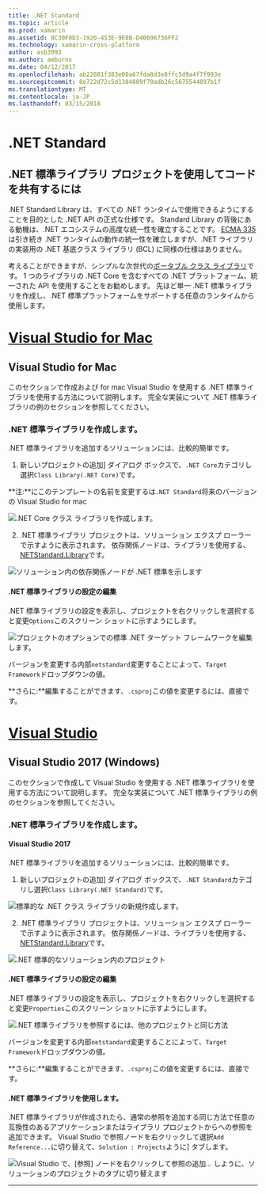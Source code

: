 ```yaml
---
title: .NET Standard
ms.topic: article
ms.prod: xamarin
ms.assetid: 8C30F8D3-1920-453E-9E8B-D40696736FF2
ms.technology: xamarin-cross-platform
author: asb3993
ms.author: amburns
ms.date: 04/12/2017
ms.openlocfilehash: ab22881f383e00a67fda8d3e8ffc5d9a4f7f993e
ms.sourcegitcommit: 8e722d72c5d1384889f70adb26c5675544897b1f
ms.translationtype: MT
ms.contentlocale: ja-JP
ms.lasthandoff: 03/15/2018
---
```

# <a name="net-standard"></a>.NET Standard

## <a name="using-net-standard-library-projects-to-share-code"></a>.NET 標準ライブラリ プロジェクトを使用してコードを共有するには

.NET Standard Library は、すべての .NET ランタイムで使用できるようにすることを目的とした .NET API の正式な仕様です。 Standard Library の背後にある動機は、.NET エコシステムの高度な統一性を確立することです。
[ECMA 335](https://github.com/dotnet/coreclr/blob/master/Documentation/project-docs/dotnet-standards.md) は引き続き .NET ランタイムの動作の統一性を確立しますが、.NET ライブラリの実装用の .NET 基底クラス ライブラリ (BCL) に同様の仕様はありません。

考えることができますが、シンプルな次世代の[ポータブル クラス ライブラリ](https://msdn.microsoft.com/library/gg597391.aspx)です。
1 つのライブラリの .NET Core を含むすべての .NET プラットフォーム、統一された API を使用することをお勧めします。 先ほど単一 .NET 標準ライブラリを作成し、.NET 標準プラットフォームをサポートする任意のランタイムから使用します。

# <a name="visual-studio-for-mactabvsmac"></a>[Visual Studio for Mac](#tab/vsmac)

## <a name="visual-studio-for-mac"></a>Visual Studio for Mac

このセクションで作成および for mac Visual Studio を使用する .NET 標準ライブラリを使用する方法について説明します。 完全な実装について .NET 標準ライブラリの例のセクションを参照してください。

### <a name="creating-a-net-standard-library"></a>.NET 標準ライブラリを作成します。

.NET 標準ライブラリを追加するソリューションには、比較的簡単です。

1. 新しいプロジェクトの追加] ダイアログ ボックスで、`.NET Core`カテゴリし選択`Class Library(.NET Core)`です。

  **注:**にこのテンプレートの名前を変更するは`.NET Standard`将来のバージョンの Visual Studio for mac

  ![.NET Core クラス ライブラリを作成します。](net-standard-images/vsm01.png)

2. .NET 標準ライブラリ プロジェクトは、ソリューション エクスプ ローラーで示すように表示されます。 依存関係ノードは、ライブラリを使用する、 [NETStandard.Library](https://www.nuget.org/packages/NETStandard.Library/)です。

  ![ソリューション内の依存関係ノードが .NET 標準を示します](net-standard-images/vsm02.png)

#### <a name="editing-net-standard-library-settings"></a>.NET 標準ライブラリの設定の編集

.NET 標準ライブラリの設定を表示し、プロジェクトを右クリックしを選択すると変更`Options`このスクリーン ショットに示すようにします。

![プロジェクトのオプションでの標準 .NET ターゲット フレームワークを編集します。](net-standard-images/vsm03.png)

バージョンを変更する内部`netstandard`変更することによって、`Target Framework`ドロップダウンの値。

**さらに:**編集することができます、`.csproj`この値を変更するには、直接です。

# <a name="visual-studiotabvswin"></a>[Visual Studio](#tab/vswin)

## <a name="visual-studio-2017-windows"></a>Visual Studio 2017 (Windows)

このセクションで作成して Visual Studio を使用する .NET 標準ライブラリを使用する方法について説明します。 完全な実装について .NET 標準ライブラリの例のセクションを参照してください。

### <a name="creating-a-net-standard-library"></a>.NET 標準ライブラリを作成します。

#### <a name="visual-studio-2017"></a>Visual Studio 2017

.NET 標準ライブラリを追加するソリューションには、比較的簡単です。

1. 新しいプロジェクトの追加] ダイアログ ボックスで、`.NET Standard`カテゴリし選択`Class Library(.NET Standard)`です。

  ![](net-standard-images/vs01.png "標準的な .NET クラス ライブラリの新規作成します。")

2. .NET 標準ライブラリ プロジェクトは、ソリューション エクスプ ローラーで示すように表示されます。 依存関係ノードは、ライブラリを使用する、 [NETStandard.Library](https://www.nuget.org/packages/NETStandard.Library/)です。

  ![](net-standard-images/vs02.png ".NET 標準的なソリューション内のプロジェクト")

#### <a name="editing-net-standard-library-settings"></a>.NET 標準ライブラリの設定の編集

.NET 標準ライブラリの設定を表示し、プロジェクトを右クリックしを選択すると変更`Properties`このスクリーン ショットに示すようにします。

![](net-standard-images/vs03.png ".NET 標準ライブラリを参照するには、他のプロジェクトと同じ方法")

バージョンを変更する内部`netstandard`変更することによって、`Target Framework`ドロップダウンの値。

**さらに:**編集することができます、`.csproj`この値を変更するには、直接です。

#### <a name="using-net-standard-library"></a>.NET 標準ライブラリを使用します。

.NET 標準ライブラリが作成されたら、通常の参照を追加する同じ方法で任意の互換性のあるアプリケーションまたはライブラリ プロジェクトからへの参照を追加できます。 Visual Studio で参照ノードを右クリックして選択`Add Reference...`に切り替えて、`Solution : Projects`ように] タブします。

![](net-standard-images/vs04.png "Visual Studio で、[参照] ノードを右クリックして参照の追加... しように、ソリューションのプロジェクトのタブに切り替えます")

-----

